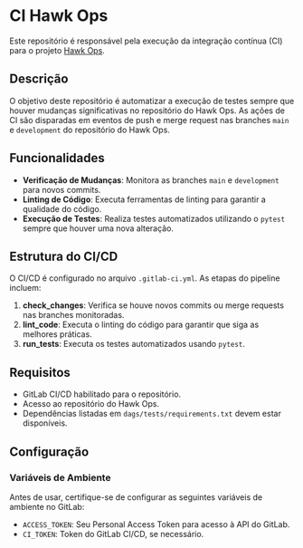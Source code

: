 # CI Hawk Ops 

Este repositório é responsável pela execução da integração contínua (CI) para o projeto [Hawk Ops](https://gitlab.com/lappis-unb/decidimbr/decidim-whatsapp-integration/airflow/hawk-ops).

## Descrição

O objetivo deste repositório é automatizar a execução de testes sempre que houver mudanças significativas no repositório do Hawk Ops. As ações de CI são disparadas em eventos de push e merge request nas branches `main` e `development` do repositório do Hawk Ops.

## Funcionalidades

- **Verificação de Mudanças**: Monitora as branches `main` e `development` para novos commits.
- **Linting de Código**: Executa ferramentas de linting para garantir a qualidade do código.
- **Execução de Testes**: Realiza testes automatizados utilizando o `pytest` sempre que houver uma nova alteração.

## Estrutura do CI/CD

O CI/CD é configurado no arquivo `.gitlab-ci.yml`. As etapas do pipeline incluem:

1. **check_changes**: Verifica se houve novos commits ou merge requests nas branches monitoradas.
2. **lint_code**: Executa o linting do código para garantir que siga as melhores práticas.
3. **run_tests**: Executa os testes automatizados usando `pytest`.

## Requisitos

- GitLab CI/CD habilitado para o repositório.
- Acesso ao repositório do Hawk Ops.
- Dependências listadas em `dags/tests/requirements.txt` devem estar disponíveis.

## Configuração

### Variáveis de Ambiente

Antes de usar, certifique-se de configurar as seguintes variáveis de ambiente no GitLab:

- `ACCESS_TOKEN`: Seu Personal Access Token para acesso à API do GitLab.
- `CI_TOKEN`: Token do GitLab CI/CD, se necessário.